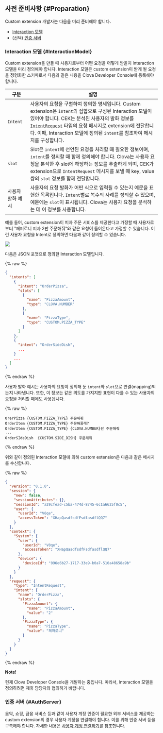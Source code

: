 ## 사전 준비사항 {#Preparation}
Custom extension 개발자는 다음을 미리 준비해야 합니다.

* [Interaction 모델](#InteractionModel)
* (선택) [인증 서버](#AuthServer)

### Interaction 모델 {#InteractionModel}
Custom extension을 만들 때 사용자로부터 어떤 요청을 어떻게 받을지 Interaction 모델을 미리 정의해야 합니다. Interaction 모델은 custom extension이 받게 될 요청을 정형화한 스키마로서 다음과 같은 내용을 Clova Developer Console에 등록해야 합니다.

| 구분         | 설명                            |
|-------------|--------------------------------|
| `Intent`              | 사용자의 요청을 구별하여 정의한 명세입니다. Custom extension은 `intent`의 집합으로 구성된 Interaction 모델이 있어야 합니다. CEK는 분석된 사용자의 발화 정보를 [`IntentRequest`](/CEK/References/CEK_API.md#CustomExtIntentRequest) 타입의 요청 메시지로 extension에 전달합니다. 이때, Interaction 모델에 정의된 `intent`를 참조하여 메시지를 구성합니다. |
| `slot` | Slot은 `intent`에 선언된 요청을 처리할 때 필요한 정보이며, `intent`를 정의할 때 함께 정의해야 합니다. Clova는 사용자 요청을 분석한 후 slot에 해당하는 정보를 추출하게 되며, CEK가 extension으로 `IntentRequest` 메시지를 보낼 때 key, value 쌍의 `slot` 정보를 함께 전달합니다.  |
| 사용자 발화 예시        | 사용자의 요청 발화가 어떤 식으로 입력될 수 있는지 예문을 표현한 목록입니다. `Intent`별로 복수의 사례를 정의할 수 있으며, 예문에는 `slot`이 표시됩니다. Clova는 사용자 요청을 분석하는 데 이 정보를 사용합니다. |

예를 들어, custom extension이 피자 주문 서비스를 제공한다고 가정할 때 사용자로부터 "페퍼로니 피자 2판 주문해줘"와 같은 요청이 들어온다고 가정할 수 있습니다. 이런 사용자 요청을 Intent로 정의하면 다음과 같이 정의할 수 있습니다.

![](/CEK/Resources/Images/CEK_Interaction_Model_Analysis_Diagram.png)

다음은 JSON 포맷으로 정의한 Interaction 모델입니다.

{% raw %}
```json
{
  "intents": [
    {
      "intent": "OrderPizza",
      "slots": [
        {
          "name": "PizzaAmount",
          "type": "CLOVA.NUMBER"
        },
        {
          "name": "PizzaType",
          "type": "CUSTOM.PIZZA_TYPE"
        }
      ]
    },
    {
      "intent": "OrderSideDish",
      ...
    }
    ...
  ]
}

```
{% endraw %}

사용자 발화 예시는 사용자의 요청이 정의해 둔 `intent`와 `slot`으로 연결(mapping)되는지 나타냅니다. 또한, 이 정보는 같은 의도를 가지지만 표현이 다를 수 있는 사용자의 요청을 처리할 때에도 사용됩니다.

{% raw %}
```
OrerPizza {CUSTOM.PIZZA_TYPE} 주문해줘
OrderItem {CUSTOM.PIZZA_TYPE} 주문해줄래?
OrderItem {CUSTOM.PIZZA_TYPE} {CLOVA.NUMBER}판 주문해줘
...
OrderSIdeDish  {CUSTOM.SIDE_DISH} 주문해줘
```
{% endraw %}

위와 같이 정의된 Interaction 모델에 의해 custom extension은 다음과 같은 메시지를 수신합니다.

{% raw %}
```json
{
  "version": "0.1.0",
  "session": {
    "new": false,
    "sessionAttributes": {},
    "sessionId": "a29cfead-c5ba-474d-8745-6c1a6625f0c5",
    "user": {
      "userId": "V0qe",
      "accessToken": "XHapQasdfsdfFsdfasdflQQ7"
    }
  },
  "context": {
    "System": {
      "user": {
        "userId": "V0qe",
        "accessToken": "XHapQasdfsdfFsdfasdflQQ7"
      },
      "device": {
        "deviceId": "096e6b27-1717-33e9-b0a7-510a48658a9b"
      }
    }
  },
  "request": {
    "type": "IntentRequest",
    "intent": {
      "name": "OrderPizza",
      "slots": {
        "PizzaAmount": {
          "name": "PizzaAmount",
          "value": "2"
        },
        "PizzaType": {
          "name": "PizzaType",
          "value": "페퍼로니"
        }
      }
    }
  }
}
```
{% endraw %}

<div class="note">
  <p><strong>Note!</strong></p>
  <p>현재 Clova Developer Console을 개발하는 중입니다. 따라서, Interaction 모델을 정의하려면 제휴 담당자와 협의하기 바랍니다.</p>
</div>


### 인증 서버 {#AuthServer}
음악, 쇼핑, 금융 서비스 등과 같이 사용자 계정 인증이 필요한 외부 서비스를 제공하는 custom extension의 경우 사용자 계정을 연결해야 합니다. 이를 위해 인증 서버 등을 구축해야 합니다. 자세한 내용은 [사용자 계정 연결하기](/CEK/Guides/LinkUserAccount.md)를 참조합니다.
